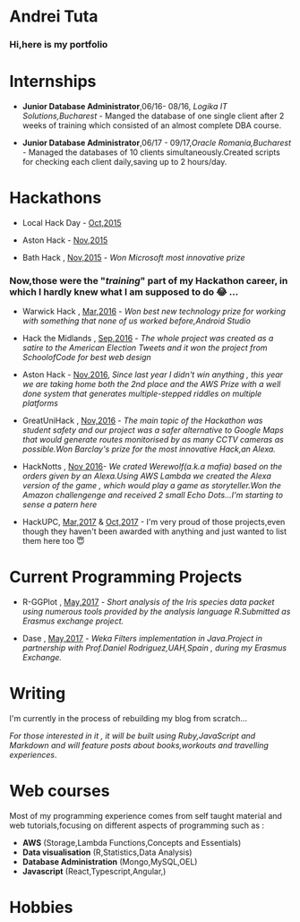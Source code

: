 # Andrei Tuta

### Hi,here is my portfolio

# Internships

  
 * **Junior Database Administrator**,06/16- 08/16, _Logika IT Solutions,Bucharest_ -
 Manged the database of one single client after 2 weeks of training which consisted of an almost complete DBA course.
    
  * **Junior Database Administrator**,06/17 - 09/17,_Oracle Romania,Bucharest_ -
Managed the databases of 10 clients simultaneously.Created scripts for checking each client daily,saving up to 2 hours/day.

# Hackathons
* Local Hack Day - [Oct,2015 ](https://devpost.com/software/hackalarm-zm1tcr)

* Aston Hack - [Nov,2015](https://devpost.com/software/safedrive-ails80) 

* Bath Hack , [Nov,2015](https://devpost.com/software/technoquery ) - *Won Microsoft most innovative prize* 

### Now,those were the "*training*" part of my Hackathon career, in which I hardly knew what I am supposed to do 😂  ...

* Warwick Hack , [Mar,2016](https://devpost.com/software/nfccards) - *Won best new technology prize for working with something that none of us worked before,Android Studio* 

* Hack the Midlands , [Sep,2016](https://devpost.com/software/election-bot) - *The whole project was created as a satire to the American Election Tweets and it won the project from SchoolofCode for best web design*

* Aston Hack - [Nov,2016](https://devpost.com/software/wildgoosechase), *Since last year I didn't win anything , this year we are taking home both the 2nd place and the AWS Prize with a well done system that generates multiple-stepped riddles on multiple platforms*

* GreatUniHack , [Nov,2016](https://devpost.com/software/safewalker) - *The main topic of the Hackathon was student safety and our project was a safer alternative to Google Maps that would generate routes monitorised by as many CCTV cameras as possible.Won Barclay's prize for the most innovative Hack,an Alexa.* 

* HackNotts , [Nov 2016](https://devpost.com/software/alexa-the-werewolf)- *We crated Werewolf(*a.k.a mafia*) based on the orders given by an Alexa.Using AWS Lambda we created the Alexa version of the game , which would play a game as storyteller.Won the Amazon challengenge and received 2 small Echo Dots...I'm starting to sense a patern here*

* HackUPC, [Mar,2017](https://devpost.com/software/amisafe-sq2fv9) & [Oct,2017](https://devpost.com/software/notarealalexa) - I'm very proud of those projects,even though they haven't been awarded with anything and just wanted to list them here too 😇


# Current Programming Projects

* R-GGPlot , [May,2017](https://github.com/AndreiTuta/R-GGplot) - *Short analysis of the Iris species data packet using numerous tools provided by the analysis language R.Submitted as Erasmus exchange project.*

* Dase , [May,2017](https://github.com/AndreiTuta/DASE) - *Weka Filters implementation in Java.Project in partnership with Prof.Daniel Rodriguez,UAH,Spain , during my Erasmus Exchange.*
# Writing 
I'm currently in the process of rebuilding my blog from scratch...

_For those interested in it , it will be built using Ruby,JavaScript and Markdown and will feature posts about books,workouts and travelling experiences_.

# Web courses
Most of my programming experience comes from self taught material and web tutorials,focusing on different aspects of programming such as : 

* __AWS__ (Storage,Lambda Functions,Concepts and Essentials)
* __Data visualisation__ (R,Statistics,Data Analysis)
* __Database Administration__ (Mongo,MySQL,OEL)
* __Javascript__ (React,Typescript,Angular,)

# Hobbies

    